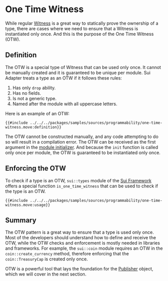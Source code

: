# One Time Witness

While regular [Witness](./witness-pattern.md) is a great way to statically prove the ownership of a
type, there are cases where we need to ensure that a Witness is instantiated only once. And this is
the purpose of the One Time Witness (OTW).

<!--
Notes to self:
  - background first or definition first - which one is better?
  - why would someone read this section?
  - if we removed the OTW from docs, then we should give definition first.
-->

## Definition

The OTW is a special type of Witness that can be used only once. It cannot be manually created and
it is guaranteed to be unique per module. Sui Adapter treats a type as an OTW if it follows these
rules:

1. Has only `drop` ability.
2. Has no fields.
3. Is not a generic type.
4. Named after the module with all uppercase letters.

Here is an example of an OTW:

```move
{{#include ../../../packages/samples/sources/programmability/one-time-witness.move:definition}}
```

The OTW cannot be constructed manually, and any code attempting to do so will result in a
compilation error. The OTW can be received as the first argument in the
[module initializer](./module-initializer.md). And because the `init` function is called only once
per module, the OTW is guaranteed to be instantiated only once.

## Enforcing the OTW

To check if a type is an OTW, `sui::types` module of the [Sui Framework](./sui-framework.md) offers
a special function `is_one_time_witness` that can be used to check if the type is an OTW.

```move
{{#include ../../../packages/samples/sources/programmability/one-time-witness.move:usage}}
```

<!-- ## Background

Before we get to actual definition of the OTW, let's consider a simple example. We want to build a generic implementation of a Coin type, which can be initialized with a witness. A instance of a witness `T` is used to create a new `TreasuryCap<T>` which is then used to mint a new `Coin<T>`.

```move
module book::simple_coin {

    /// Controls the supply of the Coin.
    public struct TreasuryCap<phantom T> has key, store {
        id: UID,
        total_supply: u64,
    }

    /// The Coin type where the `T` is a witness.
    public struct Coin<phantom T> has key, store {
        id: UID,
        value: u64,
    }

    /// Create a new TreasuryCap with a witness.
    /// Vulnerable: we can create multiple TreasuryCap<T> with the same witness.
    public fun new<T: drop>(_: T, ctx: &mut TxContext): TreasuryCap<T> {
        TreasuryCap { id: object::new(ctx), total_supply: 0 }
    }

    /// We use a regular witness to authorize the minting.
    public fun mint<T>(
        treasury: &mut TreasuryCap<T>,
        value: u64,
        ctx: &mut TxContext
    ) {
        treasury.total_supply = treasury.total_supply + value;
        Coin { id: object::new(ctx), value }
    }
}
```

A dishonest developer would be able to create multiple `TreasuryCap`s with the same witness, and mint more `Coin`s than expected. Here is an example of such a malicious module:

```move
module book::simple_coin_cheater {
    /// The Coin witness.
    public struct Move has drop {}

    /// Initialize the TreasuryCap with the Move witness.
    /// ...and do it twice! >_<
    fun init(ctx: &mut TxContext) {
        let treasury_cap = book::simple_coin::new(Move {}, ctx);
        let secret_treasury = book::simple_coin::new(Move {}, ctx);

        transfer::public_transfer(treasury_cap, ctx.sender())
        transfer::public_transfer(secret_treasury, ctx.sender())
    }
}

```

The example above has no protection against issuing multiple `TreasuryCap`s with the same witness, and in real-world application, this creates a problem of trust. If it was a human decision to support a Coin based on this implementation, they would have to make sure that:

- there is only one `TreasuryCap` for a given `T`.
- the module cannot be upgraded to issue more `TreasuryCap`s.
- the module code does not contain any backdoors to issue more `TreasuryCap`s.

However, it is not possible to check any of these conditions inside the Move code. And to prevent the need for trust, Sui introduces the OTW pattern.

## Solving the Coin Problem

To solve the case of multiple `TreasuryCap`s, we can use the OTW pattern. By defining the `COIN_OTW` type as an OTW, we can ensure that the `COIN_OTW` is used only once. The `COIN_OTW` is then used to create a new `TreasuryCap` and mint a new `Coin`.

```move

With

```move
module book::coin_otw {

    /// The OTW for the `book::coin_otw` module.
    struct COIN_OTW has drop {}

    /// Receive the instance of `COIN_OTW` as the first argument.
    fun init(otw: COIN_OTW, ctx: &mut TxContext) {
        let treasury_cap = book::simple_coin::new(COIN_OTW {}, ctx);
        transfer::public_transfer(treasury_cap, ctx.sender())
    }
}
```


 -->

<!-- ## Case Study: Coin

TODO: add a story behind TreasuryCap and Coin

-->

## Summary

The OTW pattern is a great way to ensure that a type is used only once. Most of the developers
should understand how to define and receive the OTW, while the OTW checks and enforcement is mostly
needed in libraries and frameworks. For example, the `sui::coin` module requires an OTW in the
`coin::create_currency` method, therefore enforcing that the `coin::TreasuryCap` is created only
once.

OTW is a powerful tool that lays the foundation for the [Publisher](./publisher.md) object, which we
will cover in the next section.

<!--

## Questions
- What other ways could be used to prevent multiple `TreasuryCap`s?
- Are there any other ways to use the OTW?

 -->

